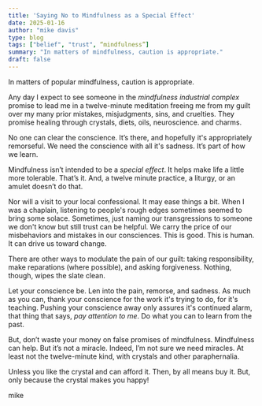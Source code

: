 ```yaml
---
title: 'Saying No to Mindfulness as a Special Effect'
date: 2025-01-16
author: "mike davis"
type: blog
tags: ["belief", "trust", “mindfulness”]
summary: "In matters of mindfulness, caution is appropriate."
draft: false
---
```

In matters of popular mindfulness, caution is appropriate. 

Any day I expect to see someone in the *mindfulness industrial complex* promise to lead me in a twelve-minute meditation freeing me from my guilt over my many prior mistakes, misjudgments, sins, and cruelties. They promise healing through crystals, diets, oils, neuroscience. and charms. 

No one can clear the conscience. It’s there, and hopefully it's appropriately remorseful. We need the conscience with all it's sadness. It’s part of how we learn. 

Mindfulness isn’t intended to be a *special effect*. It helps make life a little more tolerable. That’s it. And, a twelve minute practice, a liturgy, or an amulet doesn’t do that. 

Nor will a visit to your local confessional. It may ease things a bit. When I was a chaplain, listening to people's rough edges sometimes seemed to bring some solace. Sometimes, just naming our transgressions to someone we don't know but still trust can be helpful. We carry the price of our misbehaviors and mistakes in our consciences. This is good. This is human. It can drive us toward change.

There are other ways to modulate the pain of our guilt: taking responsibility, make reparations (where possible), and asking forgiveness. Nothing, though, wipes the slate clean. 

Let your conscience be. Len into the pain, remorse, and sadness. As much as you can, thank your conscience for the work it's trying to do, for it's teaching. Pushing your conscience away only assures it's continued alarm, that thing that says, *pay attention to me*. Do what you can to learn from the past. 

But, don’t waste your money on false promises of mindfulness. Mindfulness can help. But it’s not a miracle. Indeed, I’m not sure we need miracles. At least not the twelve-minute kind, with crystals and other paraphernalia. 

Unless you like the crystal and can afford it. Then, by all means buy it. But, only because the crystal makes you happy! 

mike
